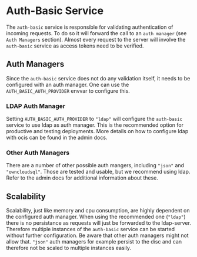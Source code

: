 # Auth-Basic Service

The `auth-basic` service is responsible for validating authentication of incoming requests. To do so it will forward the call to an `auth manager`
(see `Auth Managers` section). Almost every request to the server will involve the `auth-basic` service as access tokens need to be verified.

## Auth Managers

Since the `auth-basic` service does not do any validation itself, it needs to be configured with an auth manager. One can use the `AUTH_BASIC_AUTH_PROVIDER` envvar to configure this.

### LDAP Auth Manager

Setting `AUTH_BASIC_AUTH_PROVIDER` to `"ldap"` will configure the `auth-basic` service to use ldap as auth manager. This is the recommended option for productive and testing deployments. 
More details on how to configure ldap with ocis can be found in the admin docs.

### Other Auth Managers

There are a number of other possible auth mangers, including `"json"` and `"owncloudsql"`. Those are tested and usable, but we recommend using ldap. 
Refer to the admin docs for additional information about these.

## Scalability

Scalability, just like memory and cpu consumption, are highly dependent on the configured auth manager. When using the recommended one (`"ldap"`) there is no persistance as requests will just be 
forwarded to the ldap-server. Therefore multiple instances of the `auth-basic` service can be started without further configuration. Be aware that other auth managers might not allow that. `"json"`
auth managers for example persist to the disc and can therefore not be scaled to multiple instances easily.

